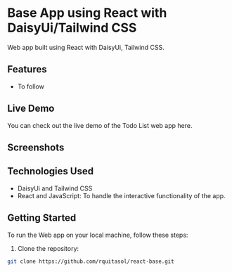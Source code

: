 # Base App using React with DaisyUi/Tailwind CSS

Web app built using React with DaisyUi, Tailwind CSS.

## Features

- To follow

## Live Demo

You can check out the live demo of the Todo List web app here.

## Screenshots

## Technologies Used

- DaisyUi and Tailwind CSS
- React and JavaScript: To handle the interactive functionality of the app.

## Getting Started

To run the Web app on your local machine, follow these steps:

1. Clone the repository:

```bash
git clone https://github.com/rquitasol/react-base.git
```
